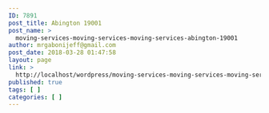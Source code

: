 ```yaml
---
ID: 7891
post_title: Abington 19001
post_name: >
  moving-services-moving-services-moving-services-abington-19001
author: mrgabonijeff@gmail.com
post_date: 2018-03-28 01:47:58
layout: page
link: >
  http://localhost/wordpress/moving-services-moving-services-moving-services-abington-19001/
published: true
tags: [ ]
categories: [ ]
---
```

